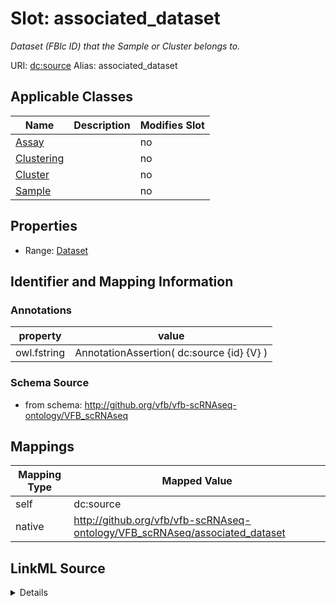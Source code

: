 

# Slot: associated_dataset 


_Dataset (FBlc ID) that the Sample or Cluster belongs to._





URI: [dc:source](http://purl.org/dc/terms/source)
Alias: associated_dataset

<!-- no inheritance hierarchy -->





## Applicable Classes

| Name | Description | Modifies Slot |
| --- | --- | --- |
| [Assay](Assay.md) |  |  no  |
| [Clustering](Clustering.md) |  |  no  |
| [Cluster](Cluster.md) |  |  no  |
| [Sample](Sample.md) |  |  no  |







## Properties

* Range: [Dataset](Dataset.md)





## Identifier and Mapping Information





### Annotations

| property | value |
| --- | --- |
| owl.fstring | AnnotationAssertion( dc:source {id} {V} ) |




### Schema Source


* from schema: http://github.org/vfb/vfb-scRNAseq-ontology/VFB_scRNAseq




## Mappings

| Mapping Type | Mapped Value |
| ---  | ---  |
| self | dc:source |
| native | http://github.org/vfb/vfb-scRNAseq-ontology/VFB_scRNAseq/associated_dataset |




## LinkML Source

<details>
```yaml
name: associated_dataset
annotations:
  owl.fstring:
    tag: owl.fstring
    value: AnnotationAssertion( dc:source {id} {V} )
description: Dataset (FBlc ID) that the Sample or Cluster belongs to.
from_schema: http://github.org/vfb/vfb-scRNAseq-ontology/VFB_scRNAseq
rank: 1000
slot_uri: dc:source
alias: associated_dataset
domain_of:
- Sample
- Assay
- Clustering
- Cluster
range: Dataset

```
</details>